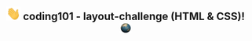 ﻿<h2 align="center">
  <img alt="Hello" src="https://raw.githubusercontent.com/dev-akshat/archive/main/images/gifs/others/Hi.gif" width="29px"> 
  coding101 - layout-challenge (HTML & CSS)!
  <img alt="Earth" src="https://raw.githubusercontent.com/dev-akshat/archive/main/images/gifs/others/earth.gif" width="24px"/>
</h2>